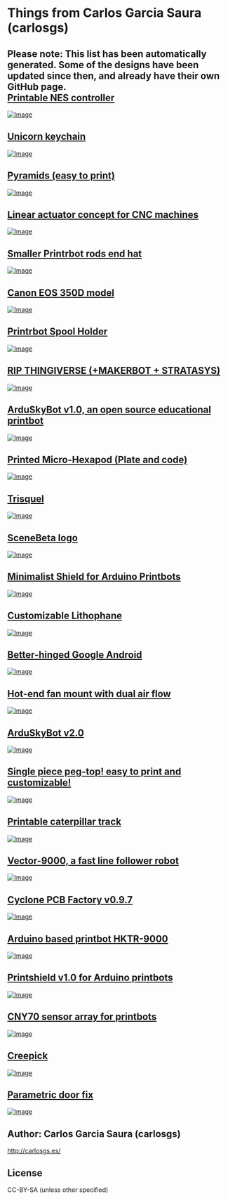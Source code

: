Things from Carlos Garcia Saura (carlosgs)
===============

**Please note: This list has been automatically generated. Some of the designs have been updated since then, and already have their own GitHub page.**  
[Printable NES controller](Printable-NES-controller/)
--------
[![Image](Printable-NES-controller/img/result_preview_card.jpg)](Printable-NES-controller/)  

[Unicorn keychain](Unicorn-keychain/)
--------
[![Image](Unicorn-keychain/img/2012-05-13_22.28.33_preview_card.jpg)](Unicorn-keychain/)  

[Pyramids (easy to print)](Pyramids-easy-to-print/)
--------
[![Image](Pyramids-easy-to-print/img/Pyramid_isosceles_preview_card.jpg)](Pyramids-easy-to-print/)  

[Linear actuator concept for CNC machines](Linear-actuator-concept-for-CNC-machines/)
--------
[![Image](Linear-actuator-concept-for-CNC-machines/img/2013-01-28_18.46.45_preview_card.jpg)](Linear-actuator-concept-for-CNC-machines/)  

[Smaller Printrbot rods end hat](Smaller-Printrbot-rods-end-hat/)
--------
[![Image](Smaller-Printrbot-rods-end-hat/img/smooth_preview_card.jpg)](Smaller-Printrbot-rods-end-hat/)  

[Canon EOS 350D model](Canon-EOS-350D-model/)
--------
[![Image](Canon-EOS-350D-model/img/2012-06-21_19.32.34_preview_card.jpg)](Canon-EOS-350D-model/)  

[Printrbot Spool Holder](Printrbot-Spool-Holder/)
--------
[![Image](Printrbot-Spool-Holder/img/20130213_134317_preview_card.jpg)](Printrbot-Spool-Holder/)  

[RIP THINGIVERSE (+MAKERBOT + STRATASYS)](RIP-THINGIVERSE-MAKERBOT-STRATASYS/)
--------
[![Image](RIP-THINGIVERSE-MAKERBOT-STRATASYS/img/RIP3DPrinting_display_large_preview_card.jpg)](RIP-THINGIVERSE-MAKERBOT-STRATASYS/)  

[ArduSkyBot v1.0, an open source educational printbot](ArduSkyBot-v1-0-an-open-source-educational-printbot/)
--------
[![Image](ArduSkyBot-v1-0-an-open-source-educational-printbot/img/ArduSkyBot_hand_preview_card.jpg)](ArduSkyBot-v1-0-an-open-source-educational-printbot/)  

[Printed Micro-Hexapod (Plate and code)](Printed-Micro-Hexapod-Plate-and-code/)
--------
[![Image](Printed-Micro-Hexapod-Plate-and-code/img/2012-11-17_18.27.49_preview_card.jpg)](Printed-Micro-Hexapod-Plate-and-code/)  

[Trisquel](Trisquel/)
--------
[![Image](Trisquel/img/2012-03-27_12.42.13_preview_card.jpg)](Trisquel/)  

[SceneBeta logo](SceneBeta-logo/)
--------
[![Image](SceneBeta-logo/img/sb3dlogo_preview_card.jpg)](SceneBeta-logo/)  

[Minimalist Shield for Arduino Printbots](Minimalist-Shield-for-Arduino-Printbots/)
--------
[![Image](Minimalist-Shield-for-Arduino-Printbots/img/2012-05-16_17.22.57_preview_card.jpg)](Minimalist-Shield-for-Arduino-Printbots/)  

[Customizable Lithophane](Customizable-Lithophane/)
--------
[![Image](Customizable-Lithophane/img/2013-05-02_19.14.38_preview_card.jpg)](Customizable-Lithophane/)  

[Better-hinged Google Android](Better-hinged-Google-Android/)
--------
[![Image](Better-hinged-Google-Android/img/2012-06-29_12.43.25_preview_card.jpg)](Better-hinged-Google-Android/)  

[Hot-end fan mount with dual air flow](Hot-end-fan-mount-with-dual-air-flow/)
--------
[![Image](Hot-end-fan-mount-with-dual-air-flow/img/airflow_preview_card.jpg)](Hot-end-fan-mount-with-dual-air-flow/)  

[ArduSkyBot v2.0](ArduSkyBot-v2-0/)
--------
[![Image](ArduSkyBot-v2-0/img/IMG_1227_preview_card.jpg)](ArduSkyBot-v2-0/)  

[Single piece peg-top! easy to print and customizable!](Single-piece-peg-top-easy-to-print-and-customizable/)
--------
[![Image](Single-piece-peg-top-easy-to-print-and-customizable/img/2013-02-17_11.04.08_preview_card.jpg)](Single-piece-peg-top-easy-to-print-and-customizable/)  

[Printable caterpillar track](Printable-caterpillar-track/)
--------
[![Image](Printable-caterpillar-track/img/2012-12-09_18.30.04_preview_card.jpg)](Printable-caterpillar-track/)  

[Vector-9000, a fast line follower robot](Vector-9000-a-fast-line-follower-robot/)
--------
[![Image](Vector-9000-a-fast-line-follower-robot/img/Vector-9000_front_preview_card.jpg)](Vector-9000-a-fast-line-follower-robot/)  

[Cyclone PCB Factory v0.9.7](Cyclone-PCB-Factory-v0-9-7/)
--------
[![Image](Cyclone-PCB-Factory-v0-9-7/img/Cyclone_built_v0.9.7_preview_card.jpg)](Cyclone-PCB-Factory-v0-9-7/)  

[Arduino based printbot HKTR-9000](Arduino-based-printbot-HKTR-9000/)
--------
[![Image](Arduino-based-printbot-HKTR-9000/img/2012-05-19_14.26.33_preview_card.jpg)](Arduino-based-printbot-HKTR-9000/)  

[Printshield v1.0 for Arduino printbots](Printshield-v1-0-for-Arduino-printbots/)
--------
[![Image](Printshield-v1-0-for-Arduino-printbots/img/Printshield_funcionando_preview_card.jpg)](Printshield-v1-0-for-Arduino-printbots/)  

[CNY70 sensor array for printbots](CNY70-sensor-array-for-printbots/)
--------
[![Image](CNY70-sensor-array-for-printbots/img/2012-05-19_15.34.21_preview_card.jpg)](CNY70-sensor-array-for-printbots/)  

[Creepick](Creepick/)
--------
[![Image](Creepick/img/2012-06-28_14.18.11_preview_card.jpg)](Creepick/)  

[Parametric door fix](Parametric-door-fix/)
--------
[![Image](Parametric-door-fix/img/2013-02-02_16.11.24_preview_card.jpg)](Parametric-door-fix/)  


Author: Carlos Garcia Saura (carlosgs)
--------
<http://carlosgs.es/>  

License
--------
CC-BY-SA (unless other specified)

